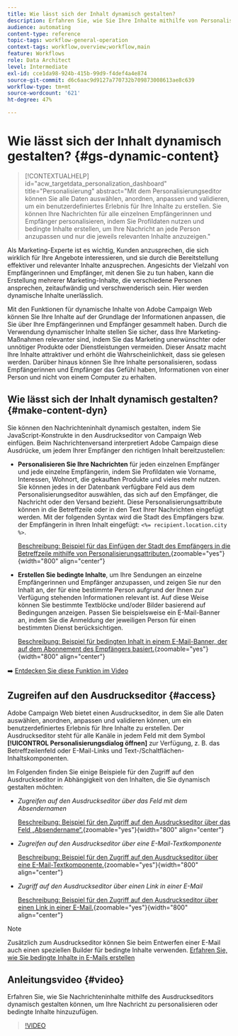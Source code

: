 ```yaml
---
title: Wie lässt sich der Inhalt dynamisch gestalten?
description: Erfahren Sie, wie Sie Ihre Inhalte mithilfe von Personalisierung, bedingten Inhalten dynamisch gestalten können.
audience: automating
content-type: reference
topic-tags: workflow-general-operation
context-tags: workflow,overview;workflow,main
feature: Workflows
role: Data Architect
level: Intermediate
exl-id: cce1da98-924b-415b-99d9-f4def4a4e874
source-git-commit: d6c6aac9d9127a770732b709873008613ae8c639
workflow-type: tm+mt
source-wordcount: '621'
ht-degree: 47%

---
```


# Wie lässt sich der Inhalt dynamisch gestalten? {#gs-dynamic-content}

>[!CONTEXTUALHELP]
>id="acw_targetdata_personalization_dashboard"
>title="Personalisierung"
>abstract="Mit dem Personalisierungseditor können Sie alle Daten auswählen, anordnen, anpassen und validieren, um ein benutzerdefiniertes Erlebnis für Ihre Inhalte zu erstellen. Sie können Ihre Nachrichten für alle einzelnen Empfängerinnen und Empfänger personalisieren, indem Sie Profildaten nutzen und bedingte Inhalte erstellen, um Ihre Nachricht an jede Person anzupassen und nur die jeweils relevanten Inhalte anzuzeigen."

Als Marketing-Experte ist es wichtig, Kunden anzusprechen, die sich wirklich für Ihre Angebote interessieren, und sie durch die Bereitstellung effektiver und relevanter Inhalte anzusprechen. Angesichts der Vielzahl von Empfängerinnen und Empfänger, mit denen Sie zu tun haben, kann die Erstellung mehrerer Marketing-Inhalte, die verschiedene Personen ansprechen, zeitaufwändig und verschwenderisch sein. Hier werden dynamische Inhalte unerlässlich.

Mit den Funktionen für dynamische Inhalte von Adobe Campaign Web können Sie Ihre Inhalte auf der Grundlage der Informationen anpassen, die Sie über Ihre Empfängerinnen und Empfänger gesammelt haben. Durch die Verwendung dynamischer Inhalte stellen Sie sicher, dass Ihre Marketing-Maßnahmen relevanter sind, indem Sie das Marketing unerwünschter oder unnötiger Produkte oder Dienstleistungen vermeiden. Dieser Ansatz macht Ihre Inhalte attraktiver und erhöht die Wahrscheinlichkeit, dass sie gelesen werden. Darüber hinaus können Sie Ihre Inhalte personalisieren, sodass Empfängerinnen und Empfänger das Gefühl haben, Informationen von einer Person und nicht von einem Computer zu erhalten.

## Wie lässt sich der Inhalt dynamisch gestalten? {#make-content-dyn}

Sie können den Nachrichteninhalt dynamisch gestalten, indem Sie JavaScript-Konstrukte in den Ausdruckseditor von Campaign Web einfügen. Beim Nachrichtenversand interpretiert Adobe Campaign diese Ausdrücke, um jedem Ihrer Empfänger den richtigen Inhalt bereitzustellen:

* **Personalisieren Sie Ihre Nachrichten** für jeden einzelnen Empfänger und jede einzelne Empfängerin, indem Sie Profildaten wie Vorname, Interessen, Wohnort, die gekauften Produkte und vieles mehr nutzen. Sie können jedes in der Datenbank verfügbare Feld aus dem Personalisierungseditor auswählen, das sich auf den Empfänger, die Nachricht oder den Versand bezieht. Diese Personalisierungsattribute können in die Betreffzeile oder in den Text Ihrer Nachrichten eingefügt werden. Mit der folgenden Syntax wird die Stadt des Empfängers bzw. der Empfängerin in Ihren Inhalt eingefügt: `<%= recipient.location.city %>`.

  [Beschreibung: Beispiel für das Einfügen der Stadt des Empfängers in die Betreffzeile mithilfe von Personalisierungsattributen.](assets/perso-subject-line.png){zoomable="yes"}{width="800" align="center"}

* **Erstellen Sie bedingte Inhalte**, um Ihre Sendungen an einzelne Empfängerinnen und Empfänger anzupassen, und zeigen Sie nur den Inhalt an, der für eine bestimmte Person aufgrund der Ihnen zur Verfügung stehenden Informationen relevant ist. Auf diese Weise können Sie bestimmte Textblöcke und/oder Bilder basierend auf Bedingungen anzeigen. Passen Sie beispielsweise ein E-Mail-Banner an, indem Sie die Anmeldung der jeweiligen Person für einen bestimmten Dienst berücksichtigen.

  [Beschreibung: Beispiel für bedingten Inhalt in einem E-Mail-Banner, der auf dem Abonnement des Empfängers basiert.](assets/condition-sample.png){zoomable="yes"}{width="800" align="center"}

➡️ [Entdecken Sie diese Funktion im Video](#video)

## Zugreifen auf den Ausdruckseditor {#access}

Adobe Campaign Web bietet einen Ausdruckseditor, in dem Sie alle Daten auswählen, anordnen, anpassen und validieren können, um ein benutzerdefiniertes Erlebnis für Ihre Inhalte zu erstellen. Der Ausdruckseditor steht für alle Kanäle in jedem Feld mit dem Symbol **[!UICONTROL Personalisierungsdialog öffnen]** zur Verfügung, z. B. das Betreffzeilenfeld oder E-Mail-Links und Text-/Schaltflächen-Inhaltskomponenten.

Im Folgenden finden Sie einige Beispiele für den Zugriff auf den Ausdruckseditor in Abhängigkeit von den Inhalten, die Sie dynamisch gestalten möchten:

* *Zugreifen auf den Ausdruckseditor über das Feld mit dem Absendernamen*

  [Beschreibung: Beispiel für den Zugriff auf den Ausdruckseditor über das Feld „Absendername“.](assets/expression-editor-access.png){zoomable="yes"}{width="800" align="center"}

* *Zugreifen auf den Ausdruckseditor über eine E-Mail-Textkomponente*

  [Beschreibung: Beispiel für den Zugriff auf den Ausdruckseditor über eine E-Mail-Textkomponente.](assets/expression-editor-access-email.png){zoomable="yes"}{width="800" align="center"}

* *Zugriff auf den Ausdruckseditor über einen Link in einer E-Mail*

  [Beschreibung: Beispiel für den Zugriff auf den Ausdruckseditor über einen Link in einer E-Mail.](assets/perso-link-insert-icon.png){zoomable="yes"}{width="800" align="center"}

>[!NOTE]
>
>Zusätzlich zum Ausdruckseditor können Sie beim Entwerfen einer E-Mail auch einen speziellen Builder für bedingte Inhalte verwenden. [Erfahren Sie, wie Sie bedingte Inhalte in E-Mails erstellen](conditions.md)

## Anleitungsvideo {#video}

Erfahren Sie, wie Sie Nachrichteninhalte mithilfe des Ausdruckseditors dynamisch gestalten können, um Ihre Nachricht zu personalisieren oder bedingte Inhalte hinzuzufügen.

>[!VIDEO](https://video.tv.adobe.com/v/3425795?quality=12)